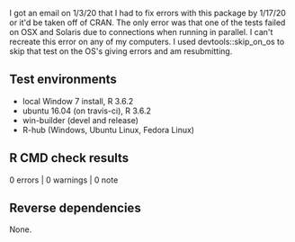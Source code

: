 I got an email on 1/3/20 that I had to fix errors with
this package by 1/17/20 or it'd be taken off of CRAN.
The only error was that
one of the tests failed on OSX and Solaris due to
connections when running in parallel.
I can't recreate this error on any of my computers.
I used devtools::skip_on_os to skip that test on
the OS's giving errors and am resubmitting.

## Test environments
* local Window 7 install, R 3.6.2
* ubuntu 16.04 (on travis-ci), R 3.6.2
* win-builder (devel and release)
* R-hub (Windows, Ubuntu Linux, Fedora Linux)

## R CMD check results

0 errors | 0 warnings | 0 note


## Reverse dependencies

None.
